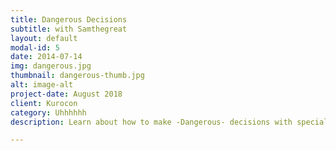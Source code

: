 ```yaml
---
title: Dangerous Decisions
subtitle: with Samthegreat
layout: default
modal-id: 5
date: 2014-07-14
img: dangerous.jpg
thumbnail: dangerous-thumb.jpg
alt: image-alt
project-date: August 2018
client: Kurocon
category: Uhhhhhh
description: Learn about how to make -Dangerous- decisions with special guest Samthegreat!

---
```

